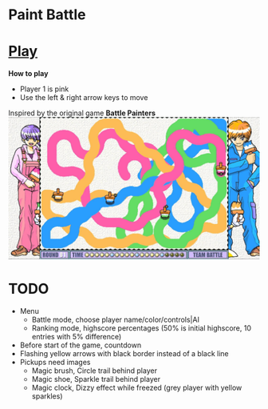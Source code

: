 Paint Battle
=======

# [Play](https://A1rPun.github.io/PaintBattle)

**How to play**
- Player 1 is pink
- Use the left & right arrow keys to move

Inspired by the original game **Battle Painters**
![original.jpg](/img/original.jpg)

# TODO
- Menu
  - Battle mode, choose player name/color/controls|AI
  - Ranking mode, highscore percentages (50% is initial highscore, 10 entries with 5% difference)
- Before start of the game, countdown
- Flashing yellow arrows with black border instead of a black line
- Pickups need images
  - Magic brush, Circle trail behind player
  - Magic shoe, Sparkle trail behind player
  - Magic clock, Dizzy effect while freezed (grey player with yellow sparkles)
